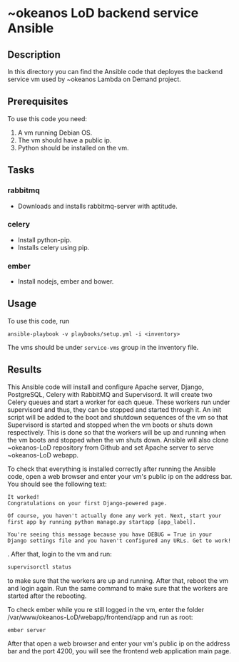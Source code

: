 # ~okeanos LoD backend service Ansible

## Description
In this directory you can find the Ansible code that deployes the backend service vm
used by ~okeanos Lambda on Demand project.

## Prerequisites
To use this code you need:

1. A vm running Debian OS.
2. The vm should have a public ip.
3. Python should be installed on the vm.

## Tasks

### rabbitmq
- Downloads and installs rabbitmq-server with aptitude.

### celery
- Install python-pip.
- Installs celery using pip.

### ember
- Install nodejs, ember and bower.

## Usage
To use this code, run

`ansible-playbook -v playbooks/setup.yml -i <inventory>`

The vms should be under `service-vms` group in the inventory file.

## Results
This Ansible code will install and configure Apache server, Django, PostgreSQL, Celery with RabbitMQ and Supervisord.
It will create two Celery queues and start a worker for each queue. These workers run under supervisord and thus, they
can be stopped and started through it. An init script will be added to the boot and shutdown sequences of the vm so that
Supervisord is started and stopped when the vm boots or shuts down respectively. This is done so that the workers will
be up and running when the vm boots and stopped when the vm shuts down. Ansible will also clone ~okeanos-LoD
repository from Github and set Apache server to serve ~okeanos-LoD webapp.

To check that everything is installed correctly after running the Ansible code, open a web browser and
enter your vm's public ip on the address bar. You should see the following text:

```
It worked!
Congratulations on your first Django-powered page.

Of course, you haven't actually done any work yet. Next, start your first app by running python manage.py startapp [app_label].

You're seeing this message because you have DEBUG = True in your Django settings file and you haven't configured any URLs. Get to work!
```

. After that, login to the vm and run:

```bash
supervisorctl status
```

to make sure that the workers are up and running. After that, reboot the vm and login again. Run the same command to make
sure that the workers are started after the rebooting.

To check ember while you re still logged in the vm, enter the folder /var/www/okeanos-LoD/webapp/frontend/app and run as root:
```bash
ember server
```

After that open a web browser and enter your vm's public ip on the address bar and the port 4200, you will see the frontend
web application main page.

